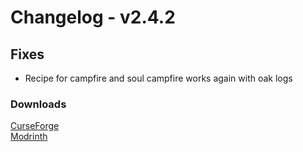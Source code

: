 # Changelog - v2.4.2

## Fixes
- Recipe for campfire and soul campfire works again with oak logs

### Downloads
[CurseForge](https://www.curseforge.com/minecraft/mc-mods/nemos-carpentry) <br>
[Modrinth](https://modrinth.com/mod/nemos-carpentry)